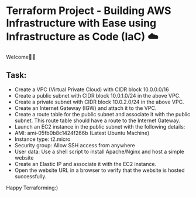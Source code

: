 # Terraform Project - Building AWS Infrastructure with Ease using Infrastructure as Code (IaC) ☁️

Welcome🙏🫶

## Task:
- Create a VPC (Virtual Private Cloud) with CIDR block 10.0.0.0/16
- Create a public subnet with CIDR block 10.0.1.0/24 in the above VPC.
- Create a private subnet with CIDR block 10.0.2.0/24 in the above VPC.
- Create an Internet Gateway (IGW) and attach it to the VPC.
- Create a route table for the public subnet and associate it with the public subnet. This route table should have a route to the Internet Gateway.
- Launch an EC2 instance in the public subnet with the following details:
- AMI: ami-05fb0b8c1424f266b (Latest Ubuntu Machine)
- Instance type: t2.micro
- Security group: Allow SSH access from anywhere
- User data: Use a shell script to install Apache/Nginx and host a simple website
- Create an Elastic IP and associate it with the EC2 instance.
- Open the website URL in a browser to verify that the website is hosted successfully.

Happy Terraforming:)
